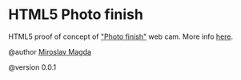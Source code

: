 HTML5 Photo finish
=======
HTML5 proof of concept of ["Photo finish"](http://en.wikipedia.org/wiki/Photo_finish) web cam.
More info [here](http://lab.ejci.net/HTML5photoFinish/).


@author [Miroslav Magda](http://ejci.net)

@version 0.0.1


